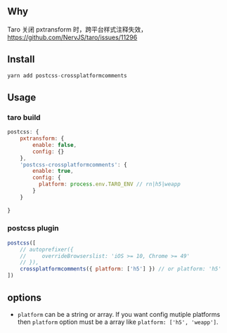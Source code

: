 ## Why
Taro 关闭 pxtransform 时，跨平台样式注释失效，https://github.com/NervJS/taro/issues/11296

## Install
```js
yarn add postcss-crossplatformcomments
```

## Usage
### taro build
```js
postcss: {
    pxtransform: {
        enable: false,
        config: {}
    },
    'postcss-crossplatformcomments': {
        enable: true,
        config: {
          platform: process.env.TARO_ENV // rn|h5|weapp
        }
    }
     
}
```

### postcss plugin
```js
postcss([
    // autoprefixer({
    //     overrideBrowserslist: 'iOS >= 10, Chrome >= 49'
    // }),
    crossplatformcomments({ platform: ['h5'] }) // or platform: 'h5'
])
```

## options
- `platform` can be a string or array. If you want config mutiple platforms then `platform` option must be a array like `platform: ['h5', 'weapp']`.